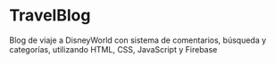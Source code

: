 # TravelBlog
Blog de viaje a DisneyWorld con sistema de comentarios, búsqueda y categorías, utilizando HTML, CSS, JavaScript y Firebase
